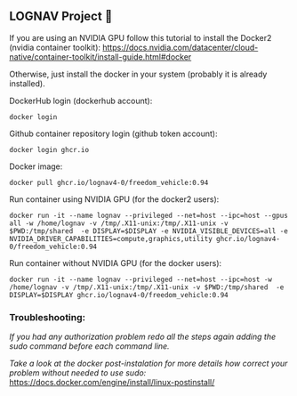 ## LOGNAV Project 👋

If you are using an NVIDIA GPU follow this tutorial to install the Docker2 (nvidia container toolkit): https://docs.nvidia.com/datacenter/cloud-native/container-toolkit/install-guide.html#docker

Otherwise, just install the docker in your system (probably it is already installed).

DockerHub login (dockerhub account):
```shell
docker login
```

Github container repository login (github token account):
```shell
docker login ghcr.io
```

Docker image:
```shell
docker pull ghcr.io/lognav4-0/freedom_vehicle:0.94
```

Run container using NVIDIA GPU (for the docker2 users):
```shell
docker run -it --name lognav --privileged --net=host --ipc=host --gpus all -w /home/lognav -v /tmp/.X11-unix:/tmp/.X11-unix -v $PWD:/tmp/shared  -e DISPLAY=$DISPLAY -e NVIDIA_VISIBLE_DEVICES=all -e NVIDIA_DRIVER_CAPABILITIES=compute,graphics,utility ghcr.io/lognav4-0/freedom_vehicle:0.94
```

Run container without NVIDIA GPU (for the docker users):
```shell
docker run -it --name lognav --privileged --net=host --ipc=host -w /home/lognav -v /tmp/.X11-unix:/tmp/.X11-unix -v $PWD:/tmp/shared  -e DISPLAY=$DISPLAY ghcr.io/lognav4-0/freedom_vehicle:0.94
```

### Troubleshooting:

_If you had any authorization problem redo all the steps again adding the sudo command before each command line._

_Take a look at the docker post-instalation for more details how correct your problem without needed to use sudo:_
https://docs.docker.com/engine/install/linux-postinstall/
